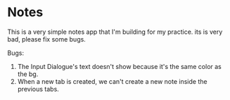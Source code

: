 # Notes
This is a very simple notes app that I'm building for my practice. its is very bad, please fix some bugs.

Bugs:
1. The Input Dialogue's text doesn't show because it's the same color as the bg.
2. When a new tab is created, we can't create a new note inside the previous tabs.
